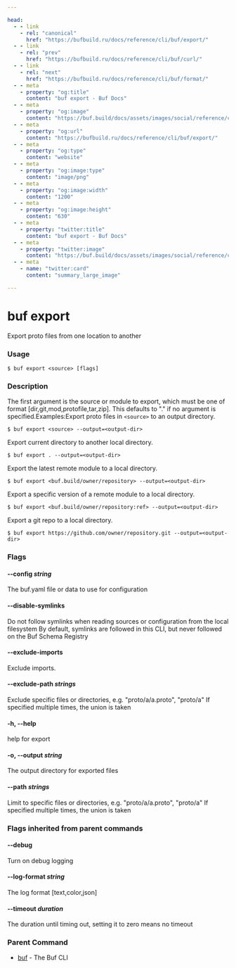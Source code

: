 ```yaml
---

head:
  - - link
    - rel: "canonical"
      href: "https://bufbuild.ru/docs/reference/cli/buf/export/"
  - - link
    - rel: "prev"
      href: "https://bufbuild.ru/docs/reference/cli/buf/curl/"
  - - link
    - rel: "next"
      href: "https://bufbuild.ru/docs/reference/cli/buf/format/"
  - - meta
    - property: "og:title"
      content: "buf export - Buf Docs"
  - - meta
    - property: "og:image"
      content: "https://buf.build/docs/assets/images/social/reference/cli/buf/export.png"
  - - meta
    - property: "og:url"
      content: "https://bufbuild.ru/docs/reference/cli/buf/export/"
  - - meta
    - property: "og:type"
      content: "website"
  - - meta
    - property: "og:image:type"
      content: "image/png"
  - - meta
    - property: "og:image:width"
      content: "1200"
  - - meta
    - property: "og:image:height"
      content: "630"
  - - meta
    - property: "twitter:title"
      content: "buf export - Buf Docs"
  - - meta
    - property: "twitter:image"
      content: "https://buf.build/docs/assets/images/social/reference/cli/buf/export.png"
  - - meta
    - name: "twitter:card"
      content: "summary_large_image"

---
```


# buf export

Export proto files from one location to another

### Usage

```console
$ buf export <source> [flags]
```

### Description

The first argument is the source or module to export, which must be one of format \[dir,git,mod,protofile,tar,zip\]. This defaults to "." if no argument is specified.Examples:Export proto files in `<source>` to an output directory.

```console
$ buf export <source> --output=<output-dir>
```

Export current directory to another local directory.

```console
$ buf export . --output=<output-dir>
```

Export the latest remote module to a local directory.

```console
$ buf export <buf.build/owner/repository> --output=<output-dir>
```

Export a specific version of a remote module to a local directory.

```console
$ buf export <buf.build/owner/repository:ref> --output=<output-dir>
```

Export a git repo to a local directory.

```console
$ buf export https://github.com/owner/repository.git --output=<output-dir>
```

### Flags

#### \--config _string_

The buf.yaml file or data to use for configuration

#### \--disable-symlinks

Do not follow symlinks when reading sources or configuration from the local filesystem By default, symlinks are followed in this CLI, but never followed on the Buf Schema Registry

#### \--exclude-imports

Exclude imports.

#### \--exclude-path _strings_

Exclude specific files or directories, e.g. "proto/a/a.proto", "proto/a" If specified multiple times, the union is taken

#### \-h, --help

help for export

#### \-o, --output _string_

The output directory for exported files

#### \--path _strings_

Limit to specific files or directories, e.g. "proto/a/a.proto", "proto/a" If specified multiple times, the union is taken

### Flags inherited from parent commands

#### \--debug

Turn on debug logging

#### \--log-format _string_

The log format \[text,color,json\]

#### \--timeout _duration_

The duration until timing out, setting it to zero means no timeout

### Parent Command

- [buf](../) - The Buf CLI
